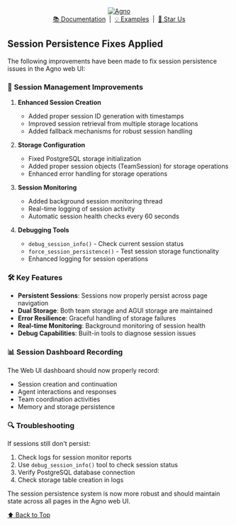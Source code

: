 <div align="center" id="top">
  <a href="https://docs.agno.com">
    <picture>
      <source media="(prefers-color-scheme: dark)" srcset="https://agno-public.s3.us-east-1.amazonaws.com/assets/logo-dark.svg">
      <source media="(prefers-color-scheme: light)" srcset="https://agno-public.s3.us-east-1.amazonaws.com/assets/logo-light.svg">
      <img src="https://agno-public.s3.us-east-1.amazonaws.com/assets/logo-light.svg" alt="Agno">
    </picture>
  </a>
</div>
<div align="center">
  <a href="https://docs.agno.com">📚 Documentation</a> &nbsp;|&nbsp;
  <a href="https://docs.agno.com/examples/introduction">💡 Examples</a> &nbsp;|&nbsp;
  <a href="https://github.com/agno-agi/agno/stargazers">🌟 Star Us</a>
</div>

## Session Persistence Fixes Applied

The following improvements have been made to fix session persistence issues in the Agno web UI:

### 🔧 **Session Management Improvements**

1. **Enhanced Session Creation**
   - Added proper session ID generation with timestamps
   - Improved session retrieval from multiple storage locations
   - Added fallback mechanisms for robust session handling

2. **Storage Configuration**
   - Fixed PostgreSQL storage initialization
   - Added proper session objects (TeamSession) for storage operations
   - Enhanced error handling for storage operations

3. **Session Monitoring**
   - Added background session monitoring thread
   - Real-time logging of session activity
   - Automatic session health checks every 60 seconds

4. **Debugging Tools**
   - `debug_session_info()` - Check current session status
   - `force_session_persistence()` - Test session storage functionality
   - Enhanced logging for session operations

### 🛠 **Key Features**

- **Persistent Sessions**: Sessions now properly persist across page navigation
- **Dual Storage**: Both team storage and AGUI storage are maintained
- **Error Resilience**: Graceful handling of storage failures
- **Real-time Monitoring**: Background monitoring of session health
- **Debug Capabilities**: Built-in tools to diagnose session issues

### 📊 **Session Dashboard Recording**

The Web UI dashboard should now properly record:
- Session creation and continuation
- Agent interactions and responses
- Team coordination activities
- Memory and storage persistence

### 🔍 **Troubleshooting**

If sessions still don't persist:
1. Check logs for session monitor reports
2. Use `debug_session_info()` tool to check session status
3. Verify PostgreSQL database connection
4. Check storage table creation in logs

The session persistence system is now more robust and should maintain state across all pages in the Agno web UI.

<p align="left">
  <a href="#top">⬆️ Back to Top</a>
</p>
